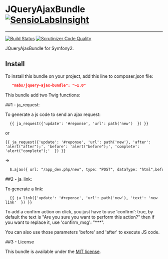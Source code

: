 # JQueryAjaxBundle  [![SensioLabsInsight](https://insight.sensiolabs.com/projects/a735dceb-683c-4195-bd27-af676ca50a05/small.png)](https://insight.sensiolabs.com/projects/a735dceb-683c-4195-bd27-af676ca50a05)
------------------

[![Build Status](https://travis-ci.org/KnpLabs/KnpRadBundle.png?branch=develop)](https://travis-ci.org/kernel64/JQueryAjaxBundle)  [![Scrutinizer Code Quality](https://scrutinizer-ci.com/g/kernel64/JQueryAjaxBundle/badges/quality-score.png?b=master)](https://scrutinizer-ci.com/g/kernel64/JQueryAjaxBundle/?branch=master)


JQueryAjaxBundle for Symfony2.

## Install
To install this bundle on your project, add this line to composer.json file:

```json
   "mabs/jquery-ajax-bundle": "~1.0"
```

This bundle add two Twig functions:


##1 - ja_request:


  To generate a js code to send an ajax request:
  
```twig
  {{ ja_request({'update': '#reponse', 'url': path('new')  }) }}
```
  
  or
  
```twig
{{ ja_request({'update': '#reponse', 'url': path('new'), 'after': 'alert("after");', 'before': 'alert("before");', 'complete': 'alert("complete");'  }) }}
```
  
  =>
```html
  $.ajax({ url: "/app_dev.php/new", type: "POST", dataType: "html",beforeSend: function(){alert("before");},success: function( data ){$( "#reponse" ).html(data);alert("after");}});
```

##2 - ja_link:



  To generate a link:
  
```twig  
  {{ ja_link({'update': '#reponse', 'url': path('new'), 'text': 'new link'  }) }}
```

  To add a confirm action on click, you just have to use 'confirm': true, by default the text is "Are you sure you want to perform this action?"
  then if you want to replace it, use 'confirm_msg': "***".

  You can also use those parameters 'before' and 'after' to execute JS code.


##3 - License

  This bundle is available under the [MIT license](LICENSE).
 
